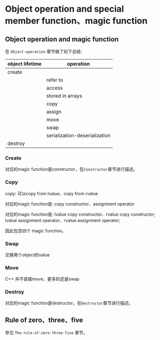 # Object operation and special member function、magic function



## Object operation and magic function

在 `Object-operation` 章节做了如下总结:

| object lifetime | operation                     |
| --------------- | ----------------------------- |
| create          |                               |
|                 | refer to                      |
|                 | access                        |
|                 | stored in arrays              |
|                 | copy                          |
|                 | assign                        |
|                 | move                          |
|                 | swap                          |
|                 | serialization-deserialization |
| destroy         |                               |



### Create

对应的magic function是constructor，在`Constructor`章节进行描述。



### Copy

copy: 可以copy from lvalue、copy from rvalue

对应的magic function是: copy constructor、assignment operator

对应的magic function是: lvalue copy constructor、rvalue copy constructor; lvalue assignment operator、rvalue assignment operator;

因此包含四个 magic function。

### Swap

交换两个object的value

### Move

C++ 并不直接move，更多的还是swap

### Destroy

对应的magic function是destructor，在`Destructor`章节进行描述。



## Rule of zero、three、five

参见 `The-rule-of-zero-three-five` 章节。